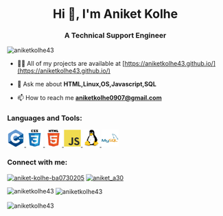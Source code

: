<h1 align="center">Hi 👋, I'm Aniket Kolhe</h1>
<h3 align="center">A Technical Support Engineer</h3>

<p align="left"> <img src="https://komarev.com/ghpvc/?username=aniketkolhe43&label=Profile%20views&color=0e75b6&style=flat" alt="aniketkolhe43" /> </p>

<!-- <p align="left"> <a href="https://github.com/ryo-ma/github-profile-trophy"><img src="https://github-profile-trophy.vercel.app/?username=aniketkolhe43" alt="aniketkolhe43" /></a> </p> -->

- 👨‍💻 All of my projects are available at [https://aniketkolhe43.github.io/](https://aniketkolhe43.github.io/)

- 💬 Ask me about **HTML,Linux,OS,Javascript,SQL**

- 📫 How to reach me **aniketkolhe0907@gmail.com**


<h3 align="left">Languages and Tools:</h3>
<p align="left"> <a href="https://www.w3schools.com/cpp/" target="_blank" rel="noreferrer"> <img src="https://raw.githubusercontent.com/devicons/devicon/master/icons/cplusplus/cplusplus-original.svg" alt="cplusplus" width="40" height="40"/> </a> <a href="https://www.w3schools.com/css/" target="_blank" rel="noreferrer"> <img src="https://raw.githubusercontent.com/devicons/devicon/master/icons/css3/css3-original-wordmark.svg" alt="css3" width="40" height="40"/> </a> <a href="https://www.w3.org/html/" target="_blank" rel="noreferrer"> <img src="https://raw.githubusercontent.com/devicons/devicon/master/icons/html5/html5-original-wordmark.svg" alt="html5" width="40" height="40"/> </a> <a href="https://developer.mozilla.org/en-US/docs/Web/JavaScript" target="_blank" rel="noreferrer"> <img src="https://raw.githubusercontent.com/devicons/devicon/master/icons/javascript/javascript-original.svg" alt="javascript" width="40" height="40"/> </a> <a href="https://www.linux.org/" target="_blank" rel="noreferrer"> <img src="https://raw.githubusercontent.com/devicons/devicon/master/icons/linux/linux-original.svg" alt="linux" width="40" height="40"/> </a> <a href="https://www.mysql.com/" target="_blank" rel="noreferrer"> <img src="https://raw.githubusercontent.com/devicons/devicon/master/icons/mysql/mysql-original-wordmark.svg" alt="mysql" width="40" height="40"/> </a> </p>

<h3 align="left">Connect with me:</h3>
<p align="left">
<a href="https://linkedin.com/in/aniket-kolhe-ba0730205" target="blank"><img align="center" src="https://raw.githubusercontent.com/rahuldkjain/github-profile-readme-generator/master/src/images/icons/Social/linked-in-alt.svg" alt="aniket-kolhe-ba0730205" height="30" width="40" /></a>
<a href="https://instagram.com/aniket_a30" target="blank"><img align="center" src="https://raw.githubusercontent.com/rahuldkjain/github-profile-readme-generator/master/src/images/icons/Social/instagram.svg" alt="aniket_a30" height="30" width="40" /></a>
</p>

<p><img align="left" margin-top="100px" src="https://github-readme-stats.vercel.app/api/top-langs?username=aniketkolhe43&show_icons=true&locale=en&layout=compact" alt="aniketkolhe43" /></p>

<p>&nbsp;<img align="center" src="https://github-readme-stats.vercel.app/api?username=aniketkolhe43&show_icons=true&locale=en" alt="aniketkolhe43" /></p>

<p><img align="center" src="https://github-readme-streak-stats.herokuapp.com/?user=aniketkolhe43&" alt="aniketkolhe43" /></p>
